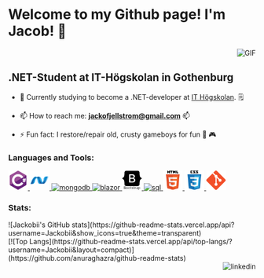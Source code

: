 # Welcome to my Github page! I'm Jacob! 👋

<a target="_blank" align="center">
  <img align="right" alt="GIF" src="https://media.giphy.com/media/836HiJc7pgzy8iNXCn/giphy.gif" />
</a>
<br>

## .NET-Student at IT-Högskolan in Gothenburg

- 🌱 Currently studying to become a .NET-developer at <a href="https://www.iths.se" target="blank">IT Högskolan</a>. 🗒️

- 📫 How to reach me: **jackofjellstrom@gmail.com** 📫

- ⚡ Fun fact: I restore/repair old, crusty gameboys for fun 🔧 🎮

<h3 align="left">Languages and Tools:</h3>
<p align="left"> 
<a href="https://learn.microsoft.com/en-us/dotnet/csharp/" target="_blank" rel="noreferrer"> 
<img src="https://raw.githubusercontent.com/devicons/devicon/master/icons/csharp/csharp-original.svg" alt="csharp" width="40" height="40"/>
</a>
<a href="https://dotnet.microsoft.com/en-us/" target="_blank" rel="noreferrer"> 
<img src="https://raw.githubusercontent.com/devicons/devicon/master/icons/dot-net/dot-net-original.svg" alt="dotnet" width="40" height="40"/>
</a>
<a href="https://www.mongodb.com/" target="_blank" rel="noreferrer"> 
<img src="https://www.svgrepo.com/show/331488/mongodb.svg" alt="mongodb" width="40" height="40"/>
</a>
<a href="https://dotnet.microsoft.com/en-us/apps/aspnet/web-apps/blazor" target="_blank" rel="noreferrer"> 
<img src="https://devblogs.microsoft.com/aspnet/wp-content/uploads/sites/16/2019/04/BrandBlazor_nohalo_1000x.png" alt="blazor" width="40" height="40"/>
</a>
<a href="https://getbootstrap.com" target="_blank" rel="noreferrer">
<img src="https://raw.githubusercontent.com/devicons/devicon/master/icons/bootstrap/bootstrap-plain-wordmark.svg" alt="bootstrap" width="40" height="40"/> 
</a>
<a href="https://www.w3schools.com/sql/" target="_blank" rel="noreferrer"> 
<img src="https://www.svgrepo.com/show/331760/sql-database-generic.svg" alt="sql" width="40" height="40"/>
</a>
<a href="https://www.w3.org/html/" target="_blank" rel="noreferrer"> 
<img src="https://raw.githubusercontent.com/devicons/devicon/master/icons/html5/html5-original-wordmark.svg"alt="html5" width="40" height="40"/> 
</a>
<a href="https://www.w3schools.com/css/" target="_blank" rel="noreferrer"> 
<img src="https://raw.githubusercontent.com/devicons/devicon/master/icons/css3/css3-original-wordmark.svg" alt="css3" width="40" height="40"/> 
</a>
<a href="https://git-scm.com/" target="_blank" rel="noreferrer"> 
<img src="https://raw.githubusercontent.com/devicons/devicon/master/icons/git/git-original.svg" alt="git" width="40" height="40"/>
</a>
</p>

### Stats:
<div align='left'>
![Jackobii's GitHub stats](https://github-readme-stats.vercel.app/api?username=Jackobii&show_icons=true&theme=transparent)
<br/>
[![Top Langs](https://github-readme-stats.vercel.app/api/top-langs/?username=Jackobii&layout=compact)](https://github.com/anuraghazra/github-readme-stats)

</div>
<div align='right'>
  <img src='https://cdn.jsdelivr.net/npm/simple-icons@3.0.1/icons/linkedin.svg' alt='linkedin' height='40' href='https://www.linkedin.com/in/jacob-fjellstr%C3%B6m/'>
</div>


<!--
**Jackobii/Jackobii** is a ✨ _special_ ✨ repository because its `README.md` (this file) appears on your GitHub profile.

Here are some ideas to get you started:

- 🔭 I’m currently working on ...
- 🌱 I’m currently learning ...
- 👯 I’m looking to collaborate on ...
- 🤔 I’m looking for help with ...
- 💬 Ask me about ...
- 📫 How to reach me: ...
- 😄 Pronouns: ...
- ⚡ Fun fact: ...
-->
